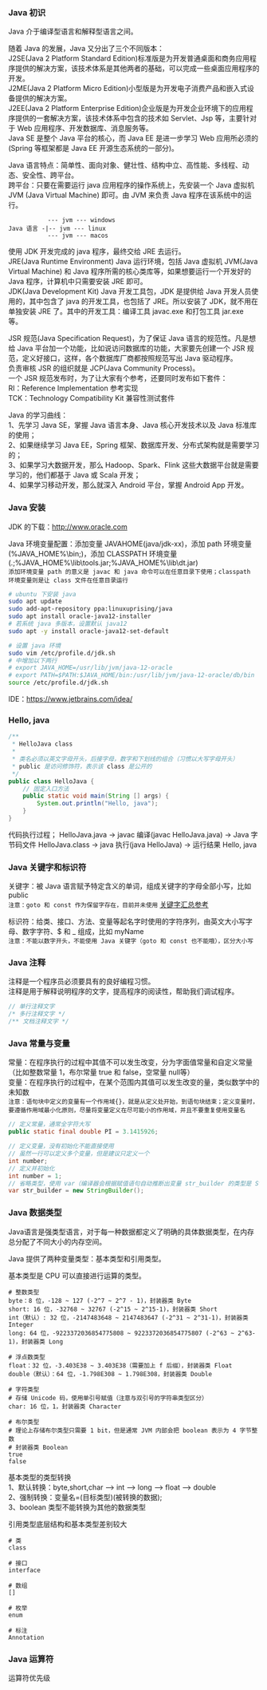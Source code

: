 
### Java 初识
Java 介于编译型语言和解释型语言之间。  

随着 Java 的发展，Java 又分出了三个不同版本：  
J2SE(Java 2 Platform Standard Edition)标准版是为开发普通桌面和商务应用程序提供的解决方案，该技术体系是其他两者的基础，可以完成一些桌面应用程序的开发。   
J2ME(Java 2 Platform Micro Edition)小型版是为开发电子消费产品和嵌入式设备提供的解决方案。  
J2EE(Java 2 Platform Enterprise Edition)企业版是为开发企业环境下的应用程序提供的一套解决方案，该技术体系中包含的技术如 Servlet、Jsp 等，主要针对于 Web 应用程序、开发数据库、消息服务等。  
Java SE 是整个 Java 平台的核心，而 Java EE 是进一步学习 Web 应用所必须的(Spring 等框架都是 Java EE 开源生态系统的一部分)。

Java 语言特点：简单性、面向对象、健壮性、结构中立、高性能、多线程、动态、安全性、跨平台。  
跨平台：只要在需要运行 java 应用程序的操作系统上，先安装一个 Java 虚拟机 JVM (Java Virtual Machine) 即可。由 JVM 来负责 Java 程序在该系统中的运行。  
```
           --- jvm --- windows
Java 语言 -|-- jvm --- linux
           --- jvm --- macos
```

使用 JDK 开发完成的 java 程序，最终交给 JRE 去运行。  
JRE(Java Runtime Environment) Java 运行环境，包括 Java 虚拟机 JVM(Java Virtual Machine) 和 Java 程序所需的核心类库等，如果想要运行一个开发好的 Java 程序，计算机中只需要安装 JRE 即可。  
JDK(Java Development Kit) Java 开发工具包，JDK 是提供给 Java 开发人员使用的，其中包含了 java 的开发工具，也包括了 JRE。所以安装了 JDK，就不用在单独安装 JRE 了。其中的开发工具：编译工具 javac.exe 和打包工具 jar.exe 等。  

JSR 规范(Java Specification Request)，为了保证 Java 语言的规范性。凡是想给 Java 平台加一个功能，比如说访问数据库的功能，大家要先创建一个 JSR 规范，定义好接口，这样，各个数据库厂商都按照规范写出 Java 驱动程序。  
负责审核 JSR 的组织就是 JCP(Java Community Process)。  
一个 JSR 规范发布时，为了让大家有个参考，还要同时发布如下套件：  
RI：Reference Implementation 参考实现  
TCK：Technology Compatibility Kit 兼容性测试套件  

Java 的学习曲线：  
1、先学习 Java SE，掌握 Java 语言本身、Java 核心开发技术以及 Java 标准库的使用；  
2、如果继续学习 Java EE，Spring 框架、数据库开发、分布式架构就是需要学习的；  
3、如果学习大数据开发，那么 Hadoop、Spark、Flink 这些大数据平台就是需要学习的，他们都基于 Java 或 Scala 开发；  
4、如果学习移动开发，那么就深入 Android 平台，掌握 Android App 开发。  

### Java 安装
JDK 的下载：http://www.oracle.com  

Java 环境变量配置：添加变量 JAVAHOME(java/jdk-xx)，添加 path 环境变量(%JAVA_HOME%\bin;)，添加 CLASSPATH 环境变量(.;%JAVA_HOME%\lib\tools.jar;%JAVA_HOME%\lib\dt.jar)  
`添加环境变量 path 的意义是 javac 和 java 命令可以在任意目录下使用；classpath 环境变量则是让 class 文件在任意目录运行`
```bash
# ubuntu 下安装 java
sudo apt update
sudo add-apt-repository ppa:linuxuprising/java
sudo apt install oracle-java12-installer
# 若系统 java 多版本，设置默认 java12
sudo apt -y install oracle-java12-set-default

# 设置 java 环境
sudo vim /etc/profile.d/jdk.sh
# 中增加以下两行
# export JAVA_HOME=/usr/lib/jvm/java-12-oracle
# export PATH=$PATH:$JAVA_HOME/bin:/usr/lib/jvm/java-12-oracle/db/bin
source /etc/profile.d/jdk.sh
```

IDE：https://www.jetbrains.com/idea/

### Hello, java
```java
/**
 * HelloJava class
 * 
 * 类名必须以英文字母开头，后接字母，数字和下划线的组合（习惯以大写字母开头）
 * public 是访问修饰符，表示该 class 是公开的
 */
public class HelloJava {
	// 固定入口方法
	public static void main(String [] args) {
		System.out.println("Hello, java");
	}
}
```
代码执行过程；
HelloJava.java -> javac 编译(javac HelloJava.java) -> Java 字节码文件 HelloJava.class -> java 执行(java HelloJava) -> 运行结果 Hello, java

### Java 关键字和标识符
关键字：被 Java 语言赋予特定含义的单词，组成关键字的字母全部小写，比如 public  
`注意：goto 和 const 作为保留字存在，目前并未使用`
[关键字汇总参考](http://cyw3.github.io/YalesonChan/2016/Java-key.html)   

标识符：给类、接口、方法、变量等起名字时使用的字符序列，由英文大小写字母、数字字符、$ 和 _ 组成，比如 myName   
`注意：不能以数字开头，不能使用 Java 关键字（goto 和 const 也不能哦），区分大小写`  

### Java 注释
注释是一个程序员必须要具有的良好编程习惯。  
注释是用于解释说明程序的文字，提高程序的阅读性，帮助我们调试程序。  
```java
// 单行注释文字
/* 多行注释文字 */
/** 文档注释文字 */
```

### Java 常量与变量
常量：在程序执行的过程中其值不可以发生改变，分为字面值常量和自定义常量（比如整数常量 1，布尔常量 true 和 false，空常量 null等）    
变量：在程序执行的过程中，在某个范围内其值可以发生改变的量，类似数学中的未知数  
`注意：语句块中定义的变量有一个作用域{}，就是从定义处开始，到语句块结束；定义变量时，要遵循作用域最小化原则，尽量将变量定义在尽可能小的作用域，并且不要重复使用变量名`  

```java
// 定义常量，通常全字符大写
public static final double PI = 3.1415926;

// 定义变量，没有初始化不能直接使用
// 虽然一行可以定义多个变量，但是建议只定义一个
int number;
// 定义并初始化
int number = 1;
// 省略类型，使用 var（编译器会根据赋值语句自动推断出变量 str_builder 的类型是 StringBuilder）
var str_builder = new StringBuilder();
```

### Java 数据类型
Java语言是强类型语言，对于每一种数据都定义了明确的具体数据类型，在内存总分配了不同大小的内存空间。  

Java 提供了两种变量类型：基本类型和引用类型。  

基本类型是 CPU 可以直接进行运算的类型。 
```
# 整数类型
byte：8 位，-128 ~ 127 (-2^7 ~ 2^7 - 1)，封装器类 Byte
short: 16 位，-32768 ~ 32767 (-2^15 ~ 2^15-1)，封装器类 Short
int（默认）: 32 位，-2147483648 ~ 2147483647 (-2^31 ~ 2^31-1)，封装器类 Integer
long: 64 位，-9223372036854775808 ~ 9223372036854775807 (-2^63 ~ 2^63-1)，封装器类 Long

# 浮点数类型
float：32 位，-3.403E38 ~ 3.403E38（需要加上 f 后缀），封装器类 Float
double（默认）：64 位，-1.798E308 ~ 1.798E308，封装器类 Double

# 字符类型
# 存储 Unicode 码，使用单引号赋值（注意与双引号的字符串类型区分）
char: 16 位，1，封装器类 Character 

# 布尔类型
# 理论上存储布尔类型只需要 1 bit，但是通常 JVM 内部会把 boolean 表示为 4 字节整数
# 封装器类 Boolean
true
false
```
基本类型的类型转换  
1、默认转换：byte,short,char —> int —> long —> float —> double  
2、强制转换：变量名=(目标类型)(被转换的数据);  
3、boolean 类型不能转换为其他的数据类型  

引用类型底层结构和基本类型差别较大
```
# 类
class

# 接口
interface

# 数组
[]

# 枚举 
enum

# 标注
Annotation
```

### Java 运算符

运算符优先级  



